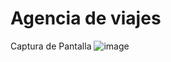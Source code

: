 # Agencia de viajes
Captura de Pantalla ![image](https://github.com/user-attachments/assets/5af4f8ee-0c4e-4b4e-9f6b-ac8090f09c6c)
